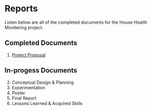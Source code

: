 Reports
=========================

Listen below are all of the completed documents for the House Health Monitering project.

## Completed Documents
1. [Project Proposal](https://github.com/jacksonrwoodard/HouseHealthMonitoring/blob/main/Reports/Project%20Proposal/Project%20Proposal%20V1.pdf)

## In-progess Documents
2. Conceptual Design & Planning
3. Experimentation
4. Poster
5. Final Report
6. Lessons Learned & Acquired Skills
